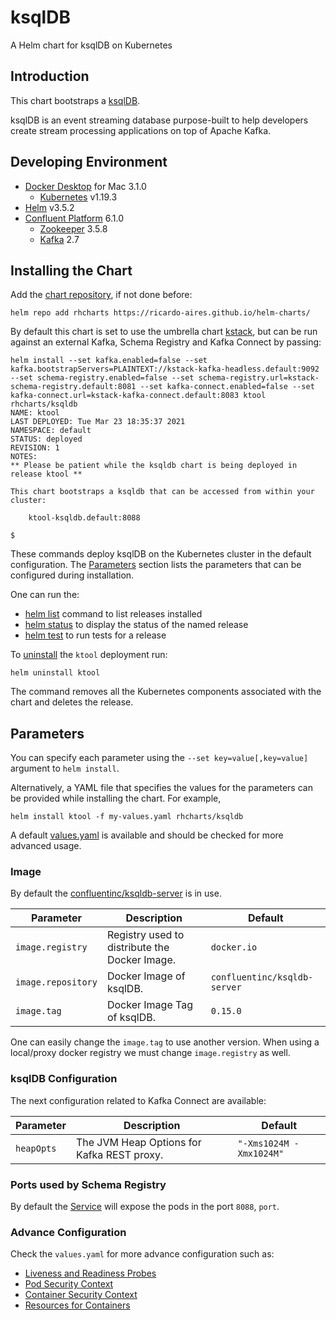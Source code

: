 # ksqlDB

A Helm chart for ksqlDB on Kubernetes

## Introduction

This chart bootstraps a [ksqlDB](https://ksqldb.io).

ksqlDB is an event streaming database purpose-built to help developers create stream processing applications on top of Apache Kafka.

## Developing Environment

- [Docker Desktop](https://www.docker.com/get-started) for Mac 3.1.0
  - [Kubernetes](https://kubernetes.io) v1.19.3
- [Helm](https://helm.sh) v3.5.2
- [Confluent Platform](https://docs.confluent.io/platform/current/overview.html) 6.1.0
  - [Zookeeper](https://zookeeper.apache.org/doc/r3.6.2/index.html) 3.5.8
  - [Kafka](https://kafka.apache.org/27/documentation.html) 2.7

## Installing the Chart

Add the [chart repository](https://helm.sh/docs/helm/helm_repo_add/), if not done before:

```shell
helm repo add rhcharts https://ricardo-aires.github.io/helm-charts/
```

By default this chart is set to use the umbrella chart [kstack](https://github.com/ricardo-aires/helm-charts/charts/kstack), but can be run against an external Kafka, Schema Registry and Kafka Connect by passing:

```console
helm install --set kafka.enabled=false --set kafka.bootstrapServers=PLAINTEXT://kstack-kafka-headless.default:9092 --set schema-registry.enabled=false --set schema-registry.url=kstack-schema-registry.default:8081 --set kafka-connect.enabled=false --set kafka-connect.url=kstack-kafka-connect.default:8083 ktool rhcharts/ksqldb
NAME: ktool
LAST DEPLOYED: Tue Mar 23 18:35:37 2021
NAMESPACE: default
STATUS: deployed
REVISION: 1
NOTES:
** Please be patient while the ksqldb chart is being deployed in release ktool **

This chart bootstraps a ksqldb that can be accessed from within your cluster:

    ktool-ksqldb.default:8088

$
```

These commands deploy ksqlDB on the Kubernetes cluster in the default configuration. The [Parameters](#parameters) section lists the parameters that can be configured during installation.

One can run the:

- [helm list](https://helm.sh/docs/helm/helm_list/) command to list releases installed
- [helm status](https://helm.sh/docs/helm/helm_status/) to display the status of the named release
- [helm test](https://helm.sh/docs/helm/helm_test/) to run tests for a release

To [uninstall](https://helm.sh/docs/helm/helm_uninstall/) the `ktool` deployment run:

```console
helm uninstall ktool
```

The command removes all the Kubernetes components associated with the chart and deletes the release.

## Parameters

You can specify each parameter using the `--set key=value[,key=value]` argument to `helm install`.

Alternatively, a YAML file that specifies the values for the parameters can be provided while installing the chart. For example,

```console
helm install ktool -f my-values.yaml rhcharts/ksqldb
```

A default [values.yaml](./values.yaml) is available and should be checked for more advanced usage.

### Image

By default the [confluentinc/ksqldb-server](https://hub.docker.com/r/confluentinc/ksqldb-server) is in use.

| Parameter          | Description                                    | Default                      |
| ------------------ | ---------------------------------------------- | ---------------------------- |
| `image.registry`   | Registry used to distribute the Docker Image.  | `docker.io`                  |
| `image.repository` | Docker Image of ksqlDB.                        | `confluentinc/ksqldb-server` |
| `image.tag`        | Docker Image Tag of ksqlDB.                    | `0.15.0`                      |

One can easily change the `image.tag` to use another version. When using a local/proxy docker registry we must change `image.registry` as well.

### ksqlDB Configuration

The next configuration related to Kafka Connect are available:

| Parameter  | Description                                | Default               |
| ---------- | ------------------------------------------ | --------------------- |
| `heapOpts` | The JVM Heap Options for Kafka REST proxy. | `"-Xms1024M -Xmx1024M"` |

### Ports used by Schema Registry

By default the [Service](https://kubernetes.io/docs/concepts/services-networking/service/#headless-services) will expose the pods in the port `8088`, `port`.

### Advance Configuration

Check the `values.yaml` for more advance configuration such as:

- [Liveness and Readiness Probes](https://kubernetes.io/docs/tasks/configure-pod-container/configure-liveness-readiness-startup-probes/#configure-probes)
- [Pod Security Context](https://kubernetes.io/docs/tasks/configure-pod-container/security-context/#set-the-security-context-for-a-pod)
- [Container Security Context](https://kubernetes.io/docs/tasks/configure-pod-container/security-context/#set-the-security-context-for-a-container)
- [Resources for Containers](https://kubernetes.io/docs/concepts/configuration/manage-resources-containers/)
